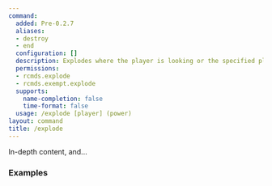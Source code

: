 ```yaml
---
command:
  added: Pre-0.2.7
  aliases:
  - destroy
  - end
  configuration: []
  description: Explodes where the player is looking or the specified player.
  permissions:
  - rcmds.explode
  - rcmds.exempt.explode
  supports:
    name-completion: false
    time-format: false
  usage: /explode [player] (power)
layout: command
title: /explode
---
```


In-depth content, and...

### Examples

